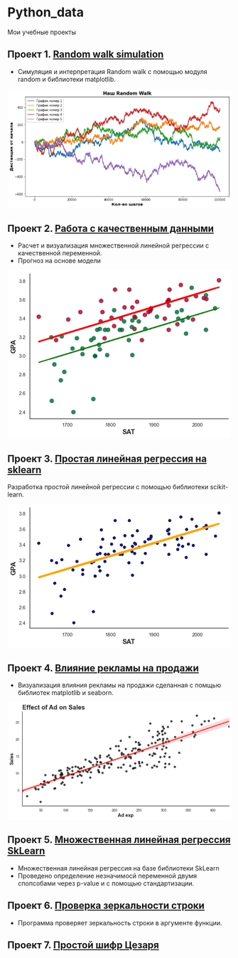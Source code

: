 # Python_data
Мои учебные проекты
## Проект 1. [Random walk simulation](https://github.com/arl9kin/Python_data/blob/master/Tasks/Simulating_a_random_walk.ipynb)
- Симуляция и интерпретация Random walk с помощью модуля random и библиотеки matplotlib.

![alt text](https://github.com/arl9kin/Python_data/blob/master/images/random_walk.png)


## Проект 2. [Работа с качественным данными](https://github.com/arl9kin/Python_data/blob/master/ML/categorical.ipynb)

- Расчет и визуализация множественной линейной регрессии с качественной переменной.
- Прогноз на основе модели

![alt text](https://github.com/arl9kin/Python_data/blob/master/images/cat.png)

## Проект 3. [Простая линейная регрессия на sklearn](https://github.com/arl9kin/Python_data/blob/master/ML/SLR_sklearn.ipynb)

Разработка простой линейной регрессии с помощью библиотеки scikit-learn.

![alt text](https://github.com/arl9kin/Python_data/blob/master/images/skl.png)

## Проект 4. [Влияние рекламы на продажи](https://github.com/arl9kin/Python_data/blob/master/viz/scatter_with_trend.ipynb)

- Визуализация влияния рекламы на продажи сделанная с помщью библиотек matplotlib и seaborn. 

![alt text](https://github.com/arl9kin/Python_data/blob/master/images/trend1.png)

## Проект 5. [Множественная линейная регрессия SkLearn](https://github.com/arl9kin/Python_data/blob/master/ML/MLR_sklearn.ipynb)

- Множественная линейная регрессия на базе библиотеки SkLearn
- Проведено определение незначимосй переменной двумя спопсобами через p-value и с помощью стандартизации.
					
## Проект 6. [Проверка зеркальности строки](https://github.com/arl9kin/Python_data/blob/master/Tasks/Mirror_string.ipynb)

- Программа проверяет зеркальность строки в аргументе функции. 
					
## Проект 7. [Простой шифр Цезаря](https://github.com/arl9kin/Python_data/blob/master/Tasks/CAESAR%20CHIPHER.ipynb)

